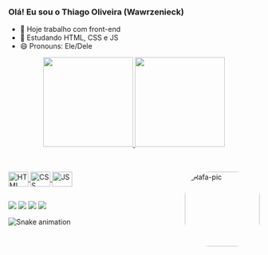 ### Olá! Eu sou o Thiago Oliveira (Wawrzenieck)

- 🔭 Hoje trabalho com front-end
- 🌱 Estudando HTML, CSS e JS
- 😄 Pronouns: Ele/Dele

<div align="center">
  <a href="https://github.com/wawrzenieck">
  <img height="180em" src="https://github-readme-stats.vercel.app/api?username=wawrzenieck&show_icons=true&theme=dracula&include_all_commits=true&count_private=true"/>
  <img height="180em" src="https://github-readme-stats.vercel.app/api/top-langs/?username=wawrzenieck&layout=compact&langs_count=7&theme=dracula"/>
</div>
  
  ##
  
<div style="display: inline_block"><br>
  <img align="center" alt="HTML" height="30" width="40" src="https://cdn.jsdelivr.net/gh/devicons/devicon/icons/html5/html5-original.svg">
  <img align="center" alt="CSS" height="30" width="40" src="https://cdn.jsdelivr.net/gh/devicons/devicon/icons/css3/css3-original.svg">
  <img align="center" alt="JS" height="30" width="40" src="https://cdn.jsdelivr.net/gh/devicons/devicon/icons/javascript/javascript-original.svg">
  <img align="right" alt="Rafa-pic" height="150" style="border-radius:50px;" src="https://img.lovepik.com/free-png/20210928/lovepik-programmer-png-image_401643778_wh1200.png">
</div>
  
##
  
<div> 
  <a href = "mailto:wawrzenieck@gmail.com"><img src="https://img.shields.io/badge/Gmail-D14836?style=for-the-badge&logo=gmail&logoColor=white" target="_blank"></a>
  <a href="https://www.linkedin.com/in/oliveirasthiago" target="_blank"><img src="https://img.shields.io/badge/-LinkedIn-%230077B5?style=for-the-badge&logo=linkedin&logoColor=white" target="_blank"></a> 
  <a href="https://www.instagram.com/s.oliveirathiago" target="_blank"><img src="https://img.shields.io/badge/-Instagram-%23E4405F?style=for-the-badge&logo=instagram&logoColor=white" target="_blank"></a>
  <a href="https://www.facebook.com/Schafer.Thiago" target="_blank"><img src="https://img.shields.io/badge/Facebook-1877F2?style=for-the-badge&logo=facebook&logoColor=white"></a>
 
 ![Snake animation](https://github.com/wawrzenieck/wawrzenieck/blob/output/github-contribution-grid-snake.svg)
 
</div>
